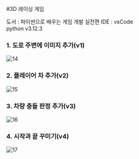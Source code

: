 #3D 레이싱 게임  

도서 : 파이썬으로 배우는 게임 개발 실전편
IDE : vsCode  
python v3.12.3  

### 1. 도로 주변에 이미지 추가(v1)
![14](https://github.com/doomout/Python_Racer/assets/13861731/1af21ef1-58d2-465a-b78e-03271747ede5)

### 2. 플레이어 차 추가(v2)
![15](https://github.com/doomout/Python_Racer/assets/13861731/99ab64a9-ba1d-40a1-89ea-f4d406a2bad9)

### 3. 차량 충돌 판정 추가(v3)
![16](https://github.com/doomout/Python_Racer/assets/13861731/d32eab02-d8f5-4a50-ae2a-cbf5cbffa8db)

### 4. 시작과 끝 꾸미기(v4)
![17](https://github.com/doomout/Python_Racer/assets/13861731/9997ea90-ffc9-4f84-9d04-cfb67f55ace7)
